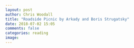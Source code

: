 ```yaml
---
layout: post
author: Chris Woodall
title: "Roadside Picnic by Arkady and Boris Strugatsky"
date: 2018-07-02 15:05
comments: false
categories: reading
image:
---
```

